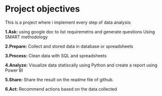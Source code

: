 # Project objectives
This is a project where i implement every step of data analysis:

**1.Ask:** using google doc to list requiremetns and generate questions Using SMART methodology

**2.Prepare:** Collect and stored data in database or spreadsheets

**3.Process:** Clean data with SQL and spreadsheets

**4.Analyze:** Visualize data statiscally using Python and create a report using Power BI

**5.Share:** Share the result on the readme file of github.

**6.Act:** Recommend actions based on the data collected
